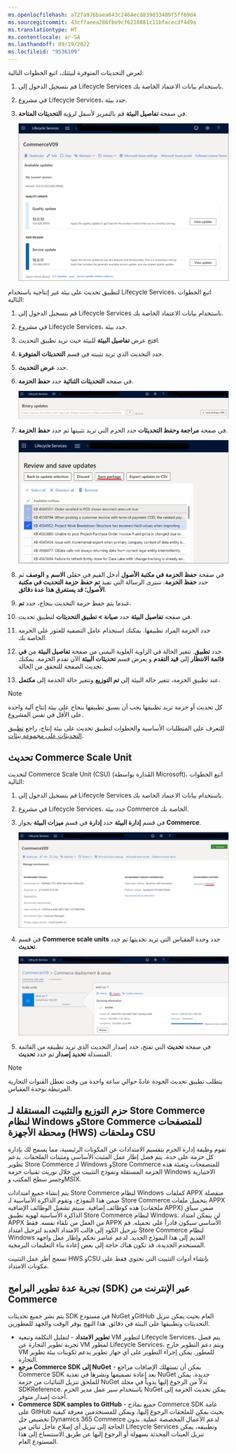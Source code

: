 ```yaml
---
ms.openlocfilehash: a72fa976baea643c2464ec8839d33489f5ff69d4
ms.sourcegitcommit: 43cf7aeea286fbe9cf6210881c11bfacecdf4d9a
ms.translationtype: HT
ms.contentlocale: ar-SA
ms.lasthandoff: 09/19/2022
ms.locfileid: "9536109"
---
```

لعرض التحديثات المتوفرة لبيئتك، اتبع الخطوات التالية:

1. قم بتسجيل الدخول إلى Lifecycle Services باستخدام بيانات الاعتماد الخاصة بك.
2. في مشروع Lifecycle Services، حدد بيئة.
3. في صفحة **تفاصيل البيئة** قم بالتمرير لأسفل لرؤية **التحديثات المتاحة**.

    [![لقطة شاشة لصفحة التحديثات المتوفرة في Lifecycle Services](../media/available-updates-ss.jpg)](../media/available-updates-ss.jpg#lightbox)
 

لتطبيق تحديث على بيئة غير إنتاجية باستخدام Lifecycle Services، اتبع الخطوات التالية:

1. قم بتسجيل الدخول إلى Lifecycle Services باستخدام بيانات الاعتماد الخاصة بك.
2. في مشروع Lifecycle Services، حدد بيئة.
3. افتح عرض **تفاصيل البيئة** للبيئة حيث تريد تطبيق التحديث.
4. حدد التحديث الذي تريد تثبيته في قسم **التحديثات المتوفرة**.
5. حدد **عرض التحديث**.
6. في صفحة **التحديثات الثنائية** حدد **حفظ الحزمة**.

    ![لقطة شاشة لقسم التحديثات الثنائية](../media/binary-updates-ss.jpg)
 
7. في صفحة **مراجعة وحفظ التحديثات** حدد الحزم التي تريد تثبيتها ثم حدد **حفظ الحزمة**.

    ![لقطة شاشة لمثال لصفحة مراجعة التحديثات وحفظها](../media/review-save-updates-ss.jpg)
 
8. في صفحة **حفظ الحزمة في مكتبة الأصول** أدخل القيم في حقلي **الاسم** و **الوصف** ثم حدد **حفظ الحزمة**. سترى الرسالة التي تفيد **تم حفظ حزمة التحديث في مكتبة الأصول؛ قد يستغرق هذا عدة دقائق**. 
9. عندما يتم حفظ حزمة التحديث بنجاح، حدد **تم**. 
10. في صفحة **تفاصيل البيئة** حدد **صيانة > تطبيق التحديثات** لتطبيق تحديث.
11. حدد الحزمة المراد تطبيقها. يمكنك استخدام عامل التصفية للعثور على الحزمة الخاصة بك.
12. حدد **تطبيق**. تتغير الحالة في الزاوية العلوية اليمنى من صفحة **تفاصيل البيئة** من **في قائمة الانتظار** إلى **قيد التقدم** و يعرض قسم **تحديثات البيئة** الآن تقدم الحزمة. يمكنك تحديث الصفحة للتحقق من الحالة.
13. عند تطبيق الحزمة، تتغير حالة البيئة إلى **تم التوزيع** وتتغير حالة الخدمة إلى **مكتمل**.

> [!NOTE]
> كل تحديث أو حزمة تريد تطبيقها يجب أن يسبق تطبيقها بنجاح على بيئة إنتاج آلية واحدة على الأقل في نفس المشروع.

للتعرف على المتطلبات الأساسية والخطوات لتطبيق تحديث على بيئة إنتاج، راجع [تطبيق التحديثات على مجموعة بيئات](/dynamics365/fin-ops-core/dev-itpro/deployment/apply-deployable-package-system?azure-portal=true#apply-a-package-to-a-production-environment-by-using-lcs).

## <a name="update-a-commerce-scale-unit"></a>تحديث Commerce Scale Unit 

لتحديث Commerce Scale Unit ‏(CSU) (المُدارة بواسطة Microsoft)، اتبع الخطوات التالية:

1. قم بتسجيل الدخول إلى Lifecycle Services باستخدام بيانات الاعتماد الخاصة بك.

2. في مشروع Lifecycle Services، حدد بيئة Commerce الخاصة بك.

3. في قسم **إدارة البيئة** حدد **إدارة** في قسم **ميزات البيئة** بجوار **Commerce**.

    [![لقطة شاشة لمثال لوظيفة الإدارة](../media/update-manage-ss.jpg)](../media/update-manage-ss.jpg#lightbox)
    
4. في قسم **Commerce scale units** حدد وحدة المقياس التي تريد تحديثها ثم حدد **تحديث**.

    [![لقطة شاشة لتحديث Commerce scale unit](../media/update-commerce-scale-unit-ss.jpg)](../media/update-commerce-scale-unit-ss.jpg#lightbox)
    
5. في صفحة **تحديث** التي تفتح، حدد إصدار التحديث الذي تريد تطبيقه من القائمة المنسدلة **تحديد إصدار** ثم حدد **تحديث**. 

> [!NOTE]
> يتطلب تطبيق تحديث الجودة عادةً حوالي ساعة واحدة من وقت تعطل القنوات التجارية المرتبطة بوحدة المقياس.


## <a name="independent-deployment-and-installation-packages-for-store-commerce-for-windows-store-commerce-for-browsers-hardware-station-hws-and-csu-extensions"></a>حزم التوزيع والتثبيت المستقلة لـ Store Commerce لنظام Windows وStore Commerce للمتصفحات ومحطة الأجهزة (HWS) وملحقات CSU
تقوم وظيفة إدارة الحزم بتقسيم الامتدادات عن المكونات الرئيسية، مما يسمح لك بإدارة كل حزمة على حدة. يتم فصل إطار عمل المثبت الأساسي ومثبتات الملحقات. يدعم تطوير Store Commerce لـ Windows وStore Commerce للمتصفحات وتعبئة هذه الحزمة المستقلة ونموذج التثبيت من خلال توريث تقنيات حزمة Windows الاختيارية وجسر سطح المكتب وMSIX.
 
يتم إنشاء جميع امتدادات Store Commerce لنظام Windows كملفات APPX منفصلة ضمن هذا النموذج، وتقوم الذاكرة الأساسية لـ Store Commerce بتحميل ملفات APPX هذه كوظائف إضافية. سيتم تشغيل الوظائف الإضافية (ملحقات APPX) ضمن سياق الذاكرة الأساسية لهوية تطبيق Store Commerce لنظام Windows. لن يتمكن امتداد APPX من العمل من تلقاء نفسه. فقط APPX الأساسي سيكون قادراً على تحميله. قم بترحيل الكود إلى قالب الامتداد الجديد لترحيل امتداد Store Commerce لنظام Windows القديم إلى هذا النموذج الجديد. لدعم عناصر تحكم وإطار عمل واجهة المستخدم الجديدة، قد تكون هناك حاجة إلى بعض إعادة بناء التعليمات البرمجية.

تسمح أطر عمل التثبيت HWS وCSU بإنشاء أدوات التثبيت التي تحتوي فقط على مكونات الامتداد.

## <a name="commerce-online-software-development-kit-sdk-experience"></a>تجربة عدة تطوير البرامج (SDK) عبر الإنترنت من Commerce
يتم نشر جميع تحديثات SDK في مستودع NuGet وGitHub العام بحيث يمكن تنزيل التحديثات وتطبيقها على البيئة في دقائق. هذا النهج يوفر الوقت والجهد للمطورين.

- **تطوير الامتداد** - لتقليل التكلفة وتبعية VM لتطوير Lifecycle Services، يتم فصل تجربة تطوير التجارة عن VM لمطور Lifecycle Services، ويتم دعم التطوير خارج VM للمطور. يمكن إجراء التطوير على أي جهاز تطوير يدعم تكوينات بيئة تطوير التجارة.
- **مرجع Commerce SDK إلى NuGet** - يمكن أن تستهلك الإضافات مراجع Commerce SDK بعد إعادة تصميمها ونشرها في تغذية NuGet جديدة. يمكن للملحق تنزيل الثنائيات من حزمة NuGet بدلاً من الرجوع إليها يدوياً في مجلد SDKReference. باستخدام سير عمل مدير الحزم NuGet يمكن تحديث الحزمة إلى أحدث إصدار متوفر.
- **Commerce SDK samples to GitHub** - جميع نماذج Commerce SDK عامة على GitHub بحيث يمكن للملحقات الرجوع إليها، ويمكن للمستخدمين معرفة كيفية تخصيص حل Dynamics 365 Commerce لدعم الأعمال المخصصة عملية. بدون الحاجة إلى تنزيل أي إصلاح عاجل ثنائي من Lifecycle Services وتطبيقه، يمكن تنزيل العينات المحدثة بسهولة أو الرجوع إليها عن طريق الاستنساخ إلى هذا المستودع العام.


